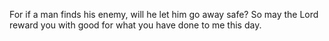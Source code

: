 For if a man finds his enemy, will he let him go away safe? So may the Lord reward you with good for what you have done to me this day.
